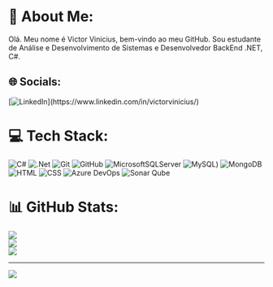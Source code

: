 # 💫 About Me:
Olá. Meu nome é Victor Vinicius, bem-vindo ao meu GitHub. Sou estudante de Análise e Desenvolvimento de Sistemas e Desenvolvedor BackEnd .NET, C#.

## 🌐 Socials:
[![LinkedIn]("https://cdn.jsdelivr.net/gh/devicons/devicon@latest/icons/linkedin/linkedin-original.svg")](https://www.linkedin.com/in/victorvinicius/)

# 💻 Tech Stack:
![C#](https://cdn.jsdelivr.net/gh/devicons/devicon@latest/icons/csharp/csharp-original.svg)
![.Net](https://cdn.jsdelivr.net/gh/devicons/devicon@latest/icons/dot-net/dot-net-plain-wordmark.svg)
![Git](https://cdn.jsdelivr.net/gh/devicons/devicon@latest/icons/git/git-original.svg)
![GitHub](https://cdn.jsdelivr.net/gh/devicons/devicon@latest/icons/github/github-original.svg)
![MicrosoftSQLServer](https://cdn.jsdelivr.net/gh/devicons/devicon@latest/icons/microsoftsqlserver/microsoftsqlserver-original.svg)
![MySQL](https://cdn.jsdelivr.net/gh/devicons/devicon@latest/icons/mysql/mysql-original.svg))
![MongoDB](https://cdn.jsdelivr.net/gh/devicons/devicon@latest/icons/mongodb/mongodb-original-wordmark.svg)
![HTML](https://cdn.jsdelivr.net/gh/devicons/devicon@latest/icons/html5/html5-original.svg)
![CSS](https://cdn.jsdelivr.net/gh/devicons/devicon@latest/icons/css3/css3-original.svg)
![Azure DevOps](https://cdn.jsdelivr.net/gh/devicons/devicon@latest/icons/azuredevops/azuredevops-original.svg)
![Sonar Qube](https://cdn.jsdelivr.net/gh/devicons/devicon@latest/icons/sonarqube/sonarqube-plain-wordmark.svg)

# 📊 GitHub Stats:
![](https://github-readme-stats.vercel.app/api?username=Foqsz&theme=dark&hide_border=true&include_all_commits=true&count_private=true)<br/>
![](https://github-readme-streak-stats.herokuapp.com/?user=Foqsz&theme=dark&hide_border=true)<br/>
![](https://github-readme-stats.vercel.app/api/top-langs/?username=Foqsz&theme=dark&hide_border=true&include_all_commits=true&count_private=true&layout=compact)

---
[![](https://visitcount.itsvg.in/api?id=Foqsz&icon=0&color=0)](https://visitcount.itsvg.in)

<!-- Proudly created with GPRM ( https://gprm.itsvg.in ) -->

